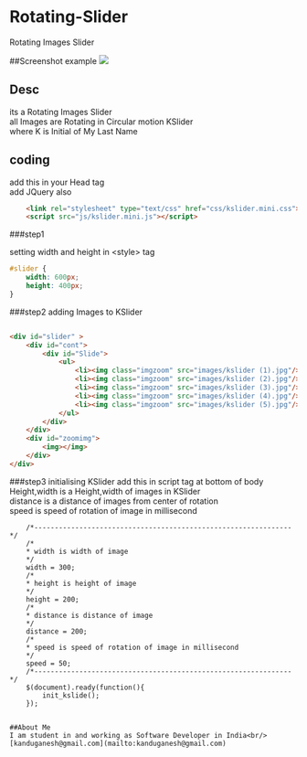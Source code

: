 # Rotating-Slider
Rotating Images Slider


##Screenshot example
![](https://github.com/GaneshKandu/Rotating-Slider/blob/master/sceenshot/screenshot.gif)
## Desc
its a Rotating Images Slider<br/>
all Images are Rotating in Circular motion
KSlider<br/>
where K is Initial of My Last Name

## coding

add this in your Head tag<br/>
add JQuery also
```html
	<link rel="stylesheet" type="text/css" href="css/kslider.mini.css">
	<script src="js/kslider.mini.js"></script> 
```
###step1

setting width and height in &lt;style&gt; tag 
``` css
#slider {
	width: 600px;
	height: 400px;
}
```
###step2
adding Images to KSlider 

``` html

<div id="slider" >
	<div id="cont">
		<div id="Slide">
			<ul>
				<li><img class="imgzoom" src="images/kslider (1).jpg"/></li>
				<li><img class="imgzoom" src="images/kslider (2).jpg"/></li>
				<li><img class="imgzoom" src="images/kslider (3).jpg"/></li>
				<li><img class="imgzoom" src="images/kslider (4).jpg"/></li>
				<li><img class="imgzoom" src="images/kslider (5).jpg"/></li>
			</ul>
		</div>
	</div>
	<div id="zoomimg">
		<img></img>
	</div>
</div>
```
###step3
initialising KSlider
add this in script tag at bottom of body<br/>
Height,width is a Height,width of images in KSlider<br/>
distance is a distance of images from center of rotation<br/>
speed is speed of rotation of image in millisecond<br/>

		/*---------------------------------------------------------------*/
		/*
		* width is width of image
		*/
		width = 300;
		/*
		* height is height of image
		*/
		height = 200;
		/*
		* distance is distance of image
		*/
		distance = 200;
		/*
		* speed is speed of rotation of image in millisecond
		*/
		speed = 50;
		/*---------------------------------------------------------------*/
		$(document).ready(function(){
			init_kslide();
		});
```

##About Me
I am student in and working as Software Developer in India<br/>
[kanduganesh@gmail.com](mailto:kanduganesh@gmail.com)
